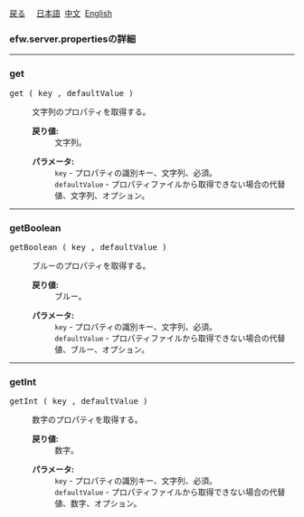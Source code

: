 <a href="../api_list.md">戻る</a>
&nbsp;&nbsp;&nbsp;&nbsp;<a href="../../日本語/api_list/efw.server.properties.md">日本語</a>
&nbsp;<a href="../../中文/api_list/efw.server.properties.md">中文</a>
&nbsp;<a href="../../English/api_list/efw.server.properties.md">English</a>
<H3>efw.server.propertiesの詳細</H3>
<HR>

<H3><A NAME="get">get</A></H3>
<pre>
get ( key , defaultValue )</PRE>
<DL>
<DD>文字列のプロパティを取得する。
<P>
<DD><DL>
<DT><B>戻り値:</B>
<DD>文字列。
</DL></DD>
<DD><DL>
<DT><B>パラメータ:</B>
<DD><CODE>key</CODE> - プロパティの識別キー、文字列、必須。
<DD><CODE>defaultValue</CODE> - プロパティファイルから取得できない場合の代替値、文字列、オプション。
</DL></DD>
</DL></DD>
<HR>

<H3><A NAME="getBoolean">getBoolean</A></H3>
<pre>
getBoolean ( key , defaultValue )</PRE>
<DL>
<DD>ブルーのプロパティを取得する。
<P>
<DD><DL>
<DT><B>戻り値:</B>
<DD>ブルー。
</DL></DD>
<DD><DL>
<DT><B>パラメータ:</B>
<DD><CODE>key</CODE> - プロパティの識別キー、文字列、必須。
<DD><CODE>defaultValue</CODE> - プロパティファイルから取得できない場合の代替値、ブルー、オプション。
</DL></DD>
</DL></DD>
<HR>

<H3><A NAME="getInt">getInt</A></H3>
<pre>
getInt ( key , defaultValue )</PRE>
<DL>
<DD>数字のプロパティを取得する。
<P>
<DD><DL>
<DT><B>戻り値:</B>
<DD>数字。
</DL></DD>
<DD><DL>
<DT><B>パラメータ:</B>
<DD><CODE>key</CODE> - プロパティの識別キー、文字列、必須。
<DD><CODE>defaultValue</CODE> - プロパティファイルから取得できない場合の代替値、数字、オプション。
</DL></DD>
</DL></DD>